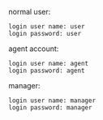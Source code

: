 normal user:
```
login user name: user
login password: user
```
agent account:
```
login user name: agent
login password: agent
```
manager:
```
login user name: manager
login password: manager
```